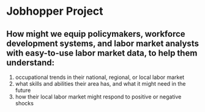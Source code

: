 # Jobhopper Project

## How might we equip policymakers, workforce development systems, and labor market analysts with easy-to-use labor market data, to help them understand:
1. occupational trends in their national, regional, or local labor market
2. what skills and abilities their area has, and what it might need in the future
3. how their local labor market might respond to positive or negative shocks
